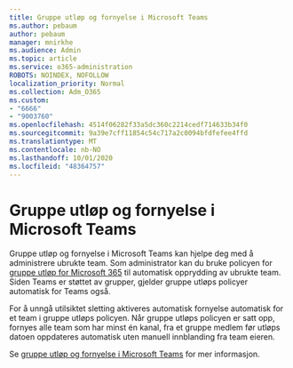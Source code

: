 ```yaml
---
title: Gruppe utløp og fornyelse i Microsoft Teams
ms.author: pebaum
author: pebaum
manager: mnirkhe
ms.audience: Admin
ms.topic: article
ms.service: o365-administration
ROBOTS: NOINDEX, NOFOLLOW
localization_priority: Normal
ms.collection: Adm_O365
ms.custom:
- "6666"
- "9003760"
ms.openlocfilehash: 4514f06282f33a5dc360c2214cedf714633b34f0
ms.sourcegitcommit: 9a39e7cff11854c54c717a2c0094bfdfefee4ffd
ms.translationtype: MT
ms.contentlocale: nb-NO
ms.lasthandoff: 10/01/2020
ms.locfileid: "48364757"
---
```

# <a name="team-expiration-and-renewal-in-microsoft-teams"></a>Gruppe utløp og fornyelse i Microsoft Teams

Gruppe utløp og fornyelse i Microsoft Teams kan hjelpe deg med å administrere ubrukte team. Som administrator kan du bruke policyen for  [gruppe utløp for Microsoft 365](https://docs.microsoft.com/microsoft-365/admin/create-groups/office-365-groups-expiration-policy)  til automatisk opprydding av ubrukte team. Siden Teams er støttet av grupper, gjelder gruppe utløps policyer automatisk for Teams også.

For å unngå utilsiktet sletting aktiveres automatisk fornyelse automatisk for et team i gruppe utløps policyen. Når gruppe utløps policyen er satt opp, fornyes alle team som har minst én kanal, fra et gruppe medlem før utløps datoen oppdateres automatisk uten manuell innblanding fra team eieren.  

Se  [gruppe utløp og fornyelse i Microsoft Teams](https://docs.microsoft.com/microsoftteams/team-expiration-renewal)  for mer informasjon.
